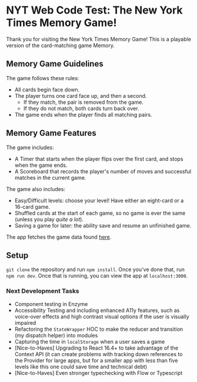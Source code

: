 # NYT Web Code Test: The New York Times Memory Game!

Thank you for visiting the New York Times Memory Game! This is a playable version
of the card-matching game Memory. 

## Memory Game Guidelines

The game follows these rules:

* All cards begin face down.
* The player turns one card face up, and then a second.
  * If they match, the pair is removed from the game.
  * If they do not match, both cards turn back over.
* The game ends when the player finds all matching pairs.

## Memory Game Features

The game includes:

* A Timer that starts when the player flips over the first card, and stops when the game ends.
* A Scoreboard that records the player's number of moves and successful matches in the current game.

The game also includes:

* Easy/Difficult levels: choose your level! Have either an eight-card or a 16-card game.
* Shuffled cards at the start of each game, so no game is ever the same (unless you play _quite a lot_).
* Saving a game for later: the ability save and resume an unfinished game.

The app fetches the game data found [here](https://web-code-test-dot-nyt-games-prd.appspot.com/cards.json).

## Setup

`git clone` the repository and run `npm install`. Once you've done that, run `npm run dev`. Once that is running, you can view
the app at `localhost:3000`. 

### Next Development Tasks

* Component testing in Enzyme
* Accessibility Testing and including enhanced A11y features, such as voice-over effects and high contrast visual options if the user is visually impaired
* Refactoring the `StateWrapper` HOC to make the reducer and transition (my dispatch helper) into modules
* Capturing the time in `localStorage` when a user saves a game
* [Nice-to-Haves] Upgrading to React 16.4+ to take advantage of the Context API (it can create problems with tracking down references to the Provider for large apps, but for a smaller app with less than five levels like this one could save time and technical debt)
* [Nice-to-Haves] Even stronger typechecking with Flow or Typescript 

